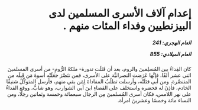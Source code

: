 <h1 dir="rtl">إعدام آلاف الأسرى المسلمين لدى البيزنطيين وفداء المئات منهم .</h1>

<h5 dir="rtl">العام الهجري:  241

العام الميلادي: 855

</h5>

<p dir="rtl">كان الفِداءُ بين المُسلِمينَ والروم، بعد أن قَتَلَت تدورة- ملكةُ الرُّومِ- من أسرى المسلمينَ اثني عشر ألفًا، فإنَّها عَرَضت النصرانيَّة على الأسرى، فمن تنَصَّرَ جعَلَتْه أسوةَ مَن قَبلَه من المتنصِّرة، ومن أبى قتَلَتْه، وأرسلت تطلُبُ المفاداةَ لِمَن بقي منهم، فأرسل المتوكِّلُ شنيفًا الخادم، فأذِنَ له فحضره واستخلف على القضاءِ ابنَ أبي الشوارب، وهو شابٌّ، ووقع الفداءُ على نهر اللامس، فكان أسرى المُسلمينَ مِن الرجال سبعمائة وخمسة وثمانين رجلًا، ومن النساء مائة وخمسًا وعشرينَ امرأة.</p></br>
